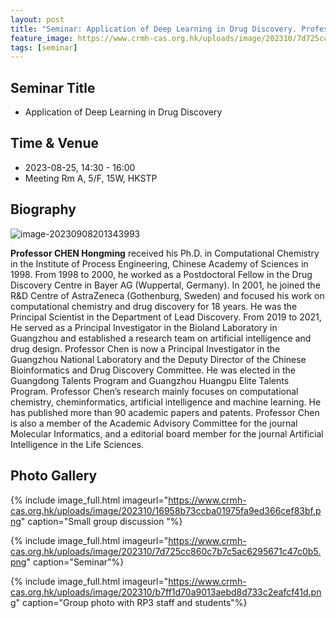 ```yaml
---
layout: post
title: "Seminar: Application of Deep Learning in Drug Discovery. Professor Chen Hongming, Guangzhou Laboratory"
feature_image: https://www.crmh-cas.org.hk/uploads/image/202310/7d725cc860c7b7c5ac6295671c47c0b5.png
tags: [seminar]
---
```


<!--more-->

## Seminar Title

- Application of Deep Learning in Drug Discovery

## Time & Venue

- 2023-08-25, 14:30 - 16:00
- Meeting Rm A, 5/F, 15W, HKSTP

## Biography

![image-20230908201343993](https://www.crmh-cas.org.hk/uploads/image/202310/d1c696d11cbc6add78b736f582d27d73.png)

**Professor CHEN Hongming** received his Ph.D. in Computational Chemistry in the Institute of Process Engineering, Chinese Academy of Sciences in 1998. From 1998 to 2000, he worked as a Postdoctoral Fellow in the Drug Discovery Centre in Bayer AG (Wuppertal, Germany). In 2001, he joined the R&D Centre of AstraZeneca (Gothenburg, Sweden) and focused his work on computational chemistry and drug discovery for 18 years. He was the Principal Scientist in the Department of Lead Discovery. From 2019 to 2021, He served as a Principal Investigator in the Bioland Laboratory in Guangzhou and established a research team on artificial intelligence and drug design. Professor Chen is now a Principal Investigator in the Guangzhou National Laboratory and the Deputy Director of the Chinese Bioinformatics and Drug Discovery Committee. He was elected in the Guangdong Talents Program and Guangzhou Huangpu Elite Talents Program. Professor Chen’s research mainly focuses on computational chemistry, cheminformatics, artificial intelligence and machine learning. He has published more than 90 academic papers and patents. Professor Chen is also a member of the Academic Advisory Committee for the journal Molecular Informatics, and a editorial board member for the journal Artificial Intelligence in the Life Sciences.

## Photo Gallery

{% include image_full.html imageurl="https://www.crmh-cas.org.hk/uploads/image/202310/16958b73ccba01975fa9ed366cef83bf.png" caption="Small group discussion "%}

{% include image_full.html imageurl="https://www.crmh-cas.org.hk/uploads/image/202310/7d725cc860c7b7c5ac6295671c47c0b5.png" caption="Seminar"%}

{% include image_full.html imageurl="https://www.crmh-cas.org.hk/uploads/image/202310/b7ff1d70a9013aebd8d733c2eafcf41d.png" caption="Group photo with RP3 staff and students"%}
